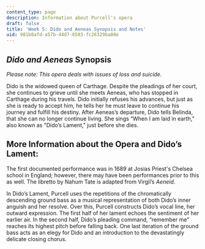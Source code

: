 ```yaml
---
content_type: page
description: Information about Purcell's opera
draft: false
title: 'Week 5: Dido and Aeneas Synopsis and Notes'
uid: 981b8afd-a57b-44d7-8503-fc26329ba08e
---
```

## *Dido and Aeneas* Synopsis

*Please note: This opera deals with issues of loss and suicide.*

Dido is the widowed queen of Carthage. Despite the pleadings of her court, she continues to grieve until she meets Aeneas, who has stopped in Carthage during his travels. Dido initially refuses his advances, but just as she is ready to accept him, he tells her he must leave to continue his journey and fulfill his destiny. After Aeneas’s departure, Dido tells Belinda, that she can no longer continue living. She sings “When I am laid in earth,” also known as "Dido’s Lament," just before she dies.

## More Information about the Opera and Dido’s Lament:

The first documented performance was in 1689 at Josias Priest's Chelsea school in England; however, there may have been performances prior to this as well. The libretto by Nahum Tate is adapted from Virgil’s *Aeneid*.

In Dido’s Lament, Purcell uses the repetitions of the chromatically descending ground bass as a musical representation of both Dido’s inner anguish and her resolve. Over this, Purcell constructs Dido’s vocal line, her outward expression. The first half of her lament echoes the sentiment of her earlier air. In the second half, Dido’s pleading command, “remember me” reaches its highest pitch before falling back. One last iteration of the ground bass acts as an elegy for Dido and an introduction to the devastatingly delicate closing chorus.
